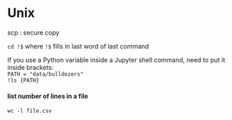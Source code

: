 # Unix


scp :  secure copy  

`cd !$` where `!$` fills in last word of last command

If you use a Python variable inside a Jupyter shell command, need to put it inside brackets:  
`PATH = "data/bulldozers"`  
`!ls {PATH}`

#### list number of lines in a file
`wc -l file.csv`  
